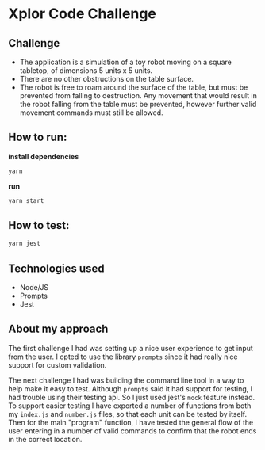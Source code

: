 # Xplor Code Challenge

## Challenge

- The application is a simulation of a toy robot moving on a square tabletop,
  of dimensions 5 units x 5 units.
- There are no other obstructions on the table surface.
- The robot is free to roam around the surface of the table, but must be
  prevented from falling to destruction. Any movement that would result in the
  robot falling from the table must be prevented, however further valid
  movement commands must still be allowed.

## How to run:

**install dependencies**

```sh
yarn
```

**run**

```sh
yarn start
```

## How to test:

```sh
yarn jest
```

## Technologies used

- Node/JS
- Prompts
- Jest

## About my approach

The first challenge I had was setting up a nice user experience to get input from the user. I opted to use the library `prompts` since it had really nice support for custom validation.

The next challenge I had was building the command line tool in a way to help make it easy to test.
Although `prompts` said it had support for testing, I had trouble using their testing api. So I just used jest's `mock` feature instead.
To support easier testing I have exported a number of functions from both my `index.js` and `number.js` files, so that each unit can be tested by itself.
Then for the main "program" function, I have tested the general flow of the user entering in a number of valid commands to confirm that the robot ends in the correct location.
